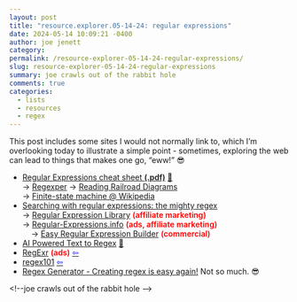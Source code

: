 ```yaml
---
layout: post
title: "resource.explorer.05-14-24: regular expressions"
date: 2024-05-14 10:09:21 -0400
author: joe jenett
category: 
permalink: /resource-explorer-05-14-24-regular-expressions/
slug: resource-explorer-05-14-24-regular-expressions
summary: joe crawls out of the rabbit hole
comments: true
categories:
  - lists
  - resources
  - regex
---
```

<p>
	This post includes some sites I would not normally link to, which I’m overlooking today to illustrate a simple point - sometimes, exploring the web can lead to things that makes one go, “eww!” 😎
</p>
<ul class="links">
	<li><a title="Regular Expressions cheat sheet" href="https://web.mit.edu/hackl/www/lab/turkshop/slides/regex-cheatsheet.pdf">Regular Expressions cheat sheet <span style="font-weight:600;">(.pdf)</span></a> <a href="https://pinboard.in/u:stephanieleary">📌</a><br>&#8594; <a title="You thought you only had two problems..." href="https://regexper.com/">Regexper</a> &#8594; <a href="https://regexper.com/documentation.html">Reading Railroad Diagrams</a><br>&#8594; <a href="https://en.wikipedia.org/wiki/Finite-state_machine">Finite-state machine @ Wikipedia</a></li>
	<li><a title="Searching with regular expressions: the mighty regex – The Eclectic Light Company" href="https://eclecticlight.co/2024/04/20/searching-with-regular-expressions-the-mighty-regex/">Searching with regular expressions: the mighty regex</a><br>&#8594; <a title="Regular Expression Library" href="https://regexlib.com/">Regular Expression Library</a> <span style="color:red;font-weight:600;">(affiliate marketing)</span><br>&#8594; <a title="Regex Tutorial, Examples and Reference - Regexp Patterns" href="https://www.regular-expressions.info/">Regular-Expressions.info</a> <span style="color:red;font-weight:600;">(ads, affiliate marketing)</span><br> &nbsp; &nbsp; &#8594; <a href="https://www.regexbuddy.com/create.html">Easy Regular Expression Builder</a> <span style="color:red;font-weight:600;">(commercial)</span></li>
	<li><a title="AI Powered Text to Regex" href="https://rgx.tools/">AI Powered Text to Regex</a> <a href="https://pinboard.in/u:fileformat">📌</a></li>
	<li><a title="RegExr: Learn, Build, & Test RegEx" href="https://regexr.com/">RegExr</a> <span style="color:red;font-weight:600;">(ads)</span>  <a title="source" href="https://dwt-archives.joejenett.com/"><span style="color:blue;">&#8678;</span></a></li>
	<li><a title="regex101: build, test, and debug regex" href="https://regex101.com/">regex101</a>  <a title="source" href="https://dwt-archives.joejenett.com/"><span style="color:blue;">&#8678;</span></a></li>
	<li><a title="Regex Generator - Creating regex is easy again!" href="https://regex-generator.olafneumann.org/">Regex Generator - Creating regex is easy again!</a> Not so much. 😎</li>
</ul>
<p>
	&lt;!--joe crawls out of the rabbit hole --&gt;
</p>
<a href="https://brid.gy/publish/mastodon"></a>